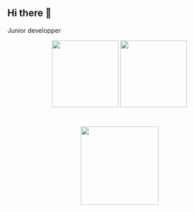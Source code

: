 ## Hi there 👋

<!--
**xSaberZ81/xSaberZ81** is a ✨ _special_ ✨ repository because its `README.md` (this file) appears on your GitHub profile.

Here are some ideas to get you started:

- 🔭 I’m currently working on ...
- 🌱 I’m currently learning ...
- 👯 I’m looking to collaborate on ...
- 🤔 I’m looking for help with ...
- 💬 Ask me about ...
- 📫 How to reach me: ...
- 😄 Pronouns: ...
- ⚡ Fun fact: ...
-->

Junior developper

<p align='center'>
   <a href="![xSaberZ81's Stats](https://github-readme-stats.vercel.app/api?username=xSaberZ81&theme=tokyonight&show_icons=true&hide_border=true&count_private=true)">
       <img height=150 src="https://github-readme-stats.vercel.app/api?username=romankh3&show_icons=true&count_private=true"/></a>
   <a href="https://github.com/xSaberZ81/github-readme-stats">
       <img height=150 src="https://github-readme-stats.vercel.app/api/top-langs/?username=romankh3&layout=compact"/></a>
</p>

<div align="center" style="margin: 40px 0">
   <a href="![xSaberZ81's Top Languages](https://github-readme-stats.vercel.app/api/top-langs/?username=xSaberZ81&theme=tokyonight&show_icons=true&hide_border=true&layout=compact)">
       <img width="175px" src="https://komarev.com/ghpvc/?username=romankh3&color=DE002D">
   </a>
</div>
